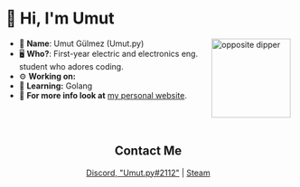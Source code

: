 #  👋 Hi, I'm Umut

<img height="140px" align="right" src="https://media1.tenor.com/images/e527f1731291b4827b038a477fb2949e/tenor.gif?itemid=19287771" alt="opposite dipper">

- 👀 __**Name**__: Umut Gülmez (Umut.py)
- 🖥️ **Who?**: First-year electric and electronics eng. student who adores coding.
- ⚙️ **Working on:** 
- 🤿 **Learning:** Golang 
- 📢 **For more info look at** [my personal website](https://umutpy.xyz).


<br><br>
<h2 align="center"> Contact Me </h2>
<p align="center">
  <a href="https://discord.com/users/274615370214670336" target="_blank">Discord, "Umut.py#2112"</a>
  |
  <a href="https://steamcommunity.com/id/klyne312/" target="_blank">Steam</a>
</p>
